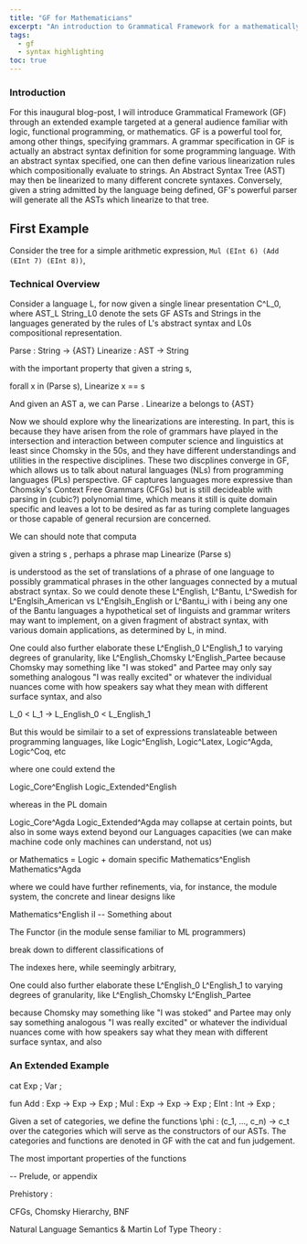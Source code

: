 ```yaml
---
title: "GF for Mathematicians"
excerpt: "An introduction to Grammatical Framework for a mathematically inclined audience"
tags: 
  - gf
  - syntax highlighting
toc: true
---
```


### Introduction 

For this inaugural blog-post, I will introduce Grammatical Framework (GF)
through an extended example targeted at a general audience familiar with logic,
functional programming, or mathematics. GF is a powerful tool for, among other
things, specifying grammars. A grammar specification in GF is actually an
abstract syntax definition for some programming language. With an abstract
syntax specified, one can then define various linearization rules which
compositionally evaluate to strings. An Abstract Syntax Tree (AST) may then be
linearized to many different concrete syntaxes. Conversely, given a string
admitted by the language being defined, GF's powerful parser will generate all
the ASTs which linearize to that tree.

## First Example 

Consider the tree for a simple arithmetic expression, `Mul (EInt 6) (Add (EInt 7) (EInt 8))`, 


### Technical Overview

Consider a language L, for now given a single linear presentation C^L_0, where AST_L String_L0 denote the sets GF ASTs and Strings in the languages generated by the rules of L's abstract syntax and L0s compositional representation.

  Parse : String -> {AST}
  Linearize : AST -> String

with the important property that given a string s,

  forall x in (Parse s), Linearize x == s

And given an AST a, we can 
  Parse . Linearize a belongs to {AST}


Now we should explore why the linearizations are interesting. In part, this is
because they have arisen from the role of grammars have played in the
intersection and interaction between computer science and linguistics at least
since Chomsky in the 50s, and they have different understandings and utilities
in the respective disciplines. These two discplines converge in GF, which
allows us to talk about natural languages (NLs) from programming languages
(PLs) perspective. GF captures languages more expressive than Chomsky's Context
Free Grammars (CFGs) but is still decideable with parsing in (cubic?)
polynomial time, which means it still is quite domain specific and leaves a lot
to be desired as far as turing complete languages or those capable of general
recursion are concerned.

We can should note that computa

  given a string s , perhaps a phrase 
  map Linearize (Parse s)
  
is understood as the set of translations of a phrase of one language to
possibly grammatical phrases in the other languages connected by a mutual
abstract syntax. So we could denote these L^English, L^Bantu, L^Swedish for
L^Englsih_American vs L^Englsih_English or L^Bantu_i with i being any one of
the Bantu languages a hypothetical set of linguists and grammar writers may
want to implement, on a given fragment of abstract syntax, with various domain
applications, as determined by L, in mind.

  One could also further elaborate these L^English_0 L^English_1 to varying degrees of granularity, like L^English_Chomsky L^English_Partee 
  because Chomsky may something like "I was stoked" and Partee may only say something analogous "I was really excited" or whatever the individual nuances come with how speakers say what they mean with different surface syntax, and also 

  L_0 < L_1 -> L_English_0 < L_English_1

But this would be similair to a set of expressions translateable between programming languages,
like Logic^English, Logic^Latex, Logic^Agda, Logic^Coq, etc



where one could extend the 

Logic_Core^English 
Logic_Extended^English 

whereas in the PL domain 

Logic_Core^Agda Logic_Extended^Agda may collapse at certain points, but also in
some ways extend beyond our Languages capacities (we can make machine code only
machines can understand, not us)

or Mathematics = Logic + domain specific Mathematics^English Mathematics^Agda

where we could have further refinements, via, for instance, the module system, the concrete and linear designs like 

Mathematics^English
iI
-- Something about 

  The Functor (in the module sense familiar to ML programmers) 

  break down to different classifications of 

  The indexes here, while seemingly arbitrary, 

  One could also further elaborate these L^English_0 L^English_1 to varying degrees of granularity, like L^English_Chomsky L^English_Partee 

  because Chomsky may something like "I was stoked" and Partee may only say something analogous "I was really excited" or whatever the individual nuances come with how speakers say what they mean with different surface syntax, and also 

### An Extended Example

cat
  Exp ; Var ;

fun
  Add  : Exp -> Exp -> Exp ;
  Mul  : Exp -> Exp -> Exp ;
  EInt : Int -> Exp ;

Given a set of categories,  we define the functions \phi : (c_1, ..., c_n) -> c_t over the categories which will serve as the constructors of our ASTs. The categories and functions are denoted in GF with the cat and fun judgement.

The most important properties of the functions 



-- Prelude, or appendix

Prehistory : 

CFGs, Chomsky Hierarchy, BNF 

Natural Language Semantics & Martin Lof Type Theory : 



